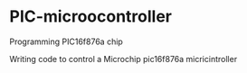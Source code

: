 # PIC-microocontroller
Programming PIC16f876a chip

Writing code to control a Microchip pic16f876a micricintroller
